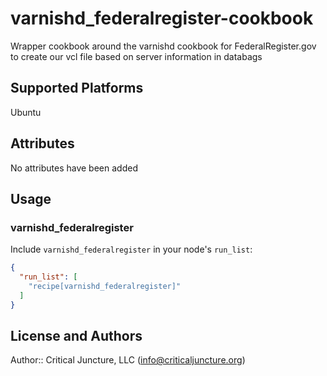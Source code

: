 # varnishd_federalregister-cookbook

Wrapper cookbook around the varnishd cookbook for FederalRegister.gov
to create our vcl file based on server information in databags

## Supported Platforms

Ubuntu

## Attributes

No attributes have been added

## Usage

### varnishd_federalregister

Include `varnishd_federalregister` in your node's `run_list`:

```json
{
  "run_list": [
    "recipe[varnishd_federalregister]"
  ]
}
```

## License and Authors

Author:: Critical Juncture, LLC (<info@criticaljuncture.org>)
